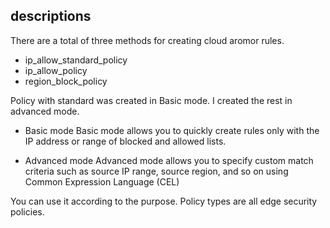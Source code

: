 ## descriptions
There are a total of three methods for creating cloud aromor rules. 
- ip_allow_standard_policy
- ip_allow_policy
- region_block_policy

Policy with standard was created in Basic mode.
I created the rest in advanced mode.

- Basic mode
Basic mode allows you to quickly create rules only with the IP address or range of blocked and allowed lists.

- Advanced mode
Advanced mode allows you to specify custom match criteria such as source IP range, source region, and so on using Common Expression Language (CEL)

You can use it according to the purpose.
Policy types are all edge security policies.

